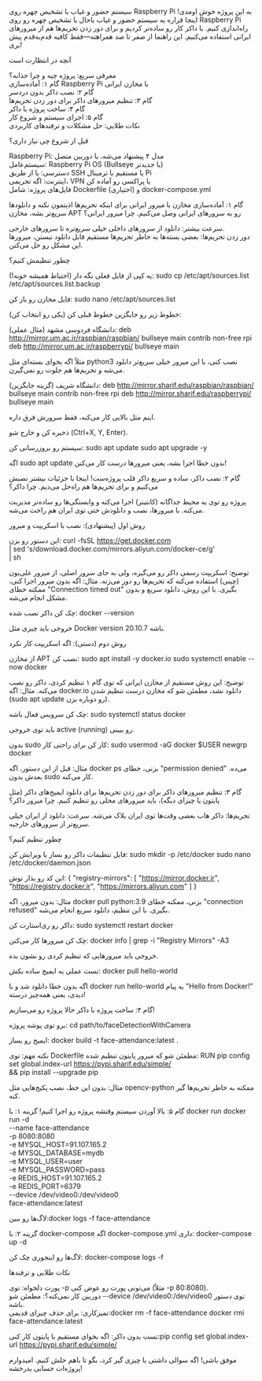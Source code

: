 سیستم حضور و غیاب با تشخیص چهره روی Raspberry Pi
به این پروژه خوش اومدی! اینجا قراره یه سیستم حضور و غیاب باحال با تشخیص چهره رو روی Raspberry Pi راه‌اندازی کنیم. با داکر کار رو ساده‌تر کردیم و برای دور زدن تحریم‌ها هم از میرورهای ایرانی استفاده می‌کنیم. این راهنما از صفر تا صد همراهته—فقط کافیه قدم‌به‌قدم پیش بری!

آنچه در انتظارت است

معرفی سریع: پروژه چیه و چرا جذابه؟  
گام ۱: آماده‌سازی Raspberry Pi با مخازن ایرانی  
گام ۲: نصب داکر بدون دردسر  
گام ۳: تنظیم میرورهای داکر برای دور زدن تحریم‌ها  
گام ۴: ساخت پروژه با داکر  
گام ۵: اجرای سیستم و شروع کار  
نکات طلایی: حل مشکلات و ترفندهای کاربردی


قبل از شروع چی نیاز داری؟

Raspberry Pi: مدل ۴ پیشنهاد می‌شه، با دوربین متصل  
سیستم‌عامل: Raspberry Pi OS (Bullseye یا جدیدتر)  
دسترسی: یا از طریق SSH یا مستقیم با ترمینال Pi  
اینترنت: اگه تحریمی، VPN یا پراکسی رو آماده کن  
فایل‌های پروژه: شامل Dockerfile و (اختیاری) docker-compose.yml


گام ۱: آماده‌سازی مخازن با میرور ایرانی
برای اینکه تحریم‌ها اذیتمون نکنه و دانلودها سریع‌تر بشه، مخازن APT رو به سرورهای ایرانی وصل می‌کنیم.
چرا میرور ایرانی؟

سرعت بیشتر: دانلود از سرورهای داخلی خیلی سریع‌تره تا سرورهای خارجی.  
دور زدن تحریم‌ها: بعضی بسته‌ها به خاطر تحریم‌ها مستقیم قابل دانلود نیستن، میرورها این مشکل رو حل می‌کنن.

چطور تنظیمش کنیم؟

یه کپی از فایل فعلی نگه دار (احتیاط همیشه خوبه!):
sudo cp /etc/apt/sources.list /etc/apt/sources.list.backup


فایل مخازن رو باز کن:
sudo nano /etc/apt/sources.list


خطوط زیر رو جایگزین خطوط قبلی کن (یکی رو انتخاب کن):

دانشگاه فردوسی مشهد (مثال عملی):
deb http://mirror.um.ac.ir/raspbian/raspbian/ bullseye main contrib non-free rpi
deb http://mirror.um.ac.ir/raspberrypi/ bullseye main

مثلاً اگه بخوای بسته‌ای مثل python3 نصب کنی، با این میرور خیلی سریع‌تر دانلود می‌شه و تحریم‌ها هم جلوت رو نمی‌گیرن.

دانشگاه شریف (گزینه جایگزین):
deb http://mirror.sharif.edu/raspbian/raspbian/ bullseye main contrib non-free rpi
deb http://mirror.sharif.edu/raspberrypi/ bullseye main

اینم مثل بالایی کار می‌کنه، فقط سرورش فرق داره.



ذخیره کن و خارج شو (Ctrl+X, Y, Enter).

سیستم رو بروزرسانی کن:
sudo apt update
sudo apt upgrade -y


اگه sudo apt update بدون خطا اجرا بشه، یعنی میرورها درست کار می‌کنن!




گام ۲: نصب داکر، ساده و سریع
داکر قلب پروژه‌ست! اینجا با جزئیات بیشتر نصبش می‌کنیم و برای تحریم‌ها هم راه‌حل می‌دیم.
چرا داکر؟

پروژه رو توی یه محیط جداگانه (کانتینر) اجرا می‌کنه و وابستگی‌ها رو ساده‌تر مدیریت می‌کنه.
با میرورها، نصب و دانلودش حتی توی ایران هم راحت می‌شه.

روش اول (پیشنهادی): نصب با اسکریپت و میرور

این دستور رو بزن:
curl -fsSL https://get.docker.com \
  | sed 's/download.docker.com/mirrors.aliyun.com\/docker-ce/g' \
  | sh


توضیح: اسکریپت رسمی داکر رو می‌گیره، ولی به جای سرور اصلی، از میرور علی‌یون (چینی) استفاده می‌کنه که تحریم‌ها رو دور می‌زنه.
مثال: اگه بدون میرور اجرا کنی، ممکنه خطای "Connection timed out" بگیری. با این روش، دانلود سریع و بدون مشکل انجام می‌شه.


چک کن داکر نصب شده:
docker --version

خروجی باید چیزی مثل Docker version 20.10.7 باشه.


روش دوم (دستی): اگه اسکریپت کار نکرد

از مخازن APT نصب کن:
sudo apt install -y docker.io
sudo systemctl enable --now docker


توضیح: این روش مستقیم از مخازن ایرانی که توی گام ۱ تنظیم کردی، داکر رو نصب می‌کنه.
مثال: اگه docker.io دانلود نشد، مطمئن شو که مخازن درست تنظیم شدن (sudo apt update رو دوباره بزن).


چک کن سرویس فعال باشه:
sudo systemctl status docker

باید توی خروجی active (running) رو ببینی.


بدون sudo کار کن
برای راحتی کار:
sudo usermod -aG docker $USER
newgrp docker


مثال: قبل از این دستور، اگه docker ps بزنی، خطای "permission denied" می‌ده. بعدش بدون sudo کار می‌کنه.


گام ۳: تنظیم میرورهای داکر برای دور زدن تحریم‌ها
برای دانلود ایمیج‌های داکر (مثل پایتون یا چیزای دیگه)، باید میرورهای محلی رو تنظیم کنیم.
چرا میرور داکر؟

تحریم‌ها: داکر هاب بعضی وقت‌ها توی ایران بلاک می‌شه.
سرعت: دانلود از ایران خیلی سریع‌تر از سرورهای خارجیه.

چطور تنظیم کنیم؟

فایل تنظیمات داکر رو بساز یا ویرایش کن:
sudo mkdir -p /etc/docker
sudo nano /etc/docker/daemon.json


این کد رو بذار توش:
{
  "registry-mirrors": [
    "https://mirror.docker.ir",
    "https://registry.docker.ir",
    "https://mirrors.aliyun.com"
  ]
}


مثال: بدون میرور، اگه docker pull python:3.9 بزنی، ممکنه خطای "connection refused" بگیری. با این تنظیم، دانلود سریع انجام می‌شه.


داکر رو ری‌استارت کن:
sudo systemctl restart docker


چک کن میرورها کار می‌کنن:
docker info | grep -i "Registry Mirrors" -A3

خروجی باید میرورهایی که تنظیم کردی رو نشون بده.


تست عملی
یه ایمیج ساده بکش:
docker pull hello-world

اگه بدون خطا دانلود شد و با docker run hello-world یه پیام "Hello from Docker!" دیدی، یعنی همه‌چیز درسته!

گام ۴: ساخت پروژه با داکر
حالا پروژه رو می‌سازیم!

برو توی پوشه پروژه:
cd path/to/faceDetectionWithCamera


ایمیج رو بساز:
docker build -t face-attendance:latest .




نکته مهم: توی Dockerfile مطمئن شو که میرور پایتون تنظیم شده:
RUN pip config set global.index-url https://pypi.sharif.edu/simple/ \
 && pip install --upgrade pip


مثال: بدون این خط، نصب پکیج‌هایی مثل opencv-python ممکنه به خاطر تحریم‌ها گیر کنه.



گام ۵: بالا آوردن سیستم
وقتشه پروژه رو اجرا کنیم!
گزینه ۱: با docker run
docker run -d \
  --name face-attendance \
  -p 8080:8080 \
  -e MYSQL_HOST=91.107.165.2 \
  -e MYSQL_DATABASE=mydb \
  -e MYSQL_USER=user \
  -e MYSQL_PASSWORD=pass \
  -e REDIS_HOST=91.107.165.2 \
  -e REDIS_PORT=6379 \
  --device /dev/video0:/dev/video0 \
  face-attendance:latest


لاگ‌ها رو ببین:docker logs -f face-attendance



گزینه ۲: با docker-compose
اگه docker-compose.yml داری:
docker-compose up -d

لاگ‌ها رو اینجوری چک کن:
docker-compose logs -f


نکات طلایی و ترفندها

پورت دلخواه: توی -p می‌تونی پورت رو عوض کنی (مثلاً -p 80:8080).  
دوربین کار نمی‌کنه؟: مطمئن شو --device /dev/video0:/dev/video0 توی دستور باشه.  
تمیزکاری: برای حذف چیزای قدیمی:docker rm -f face-attendance
docker rmi face-attendance:latest


تست بدون داکر: اگه بخوای مستقیم با پایتون کار کنی:pip config set global.index-url https://pypi.sharif.edu/simple/




موفق باشی!
اگه سوالی داشتی یا چیزی گیر کرد، بگو تا باهم حلش کنیم. امیدوارم پروژه‌ات حسابی بدرخشه!
